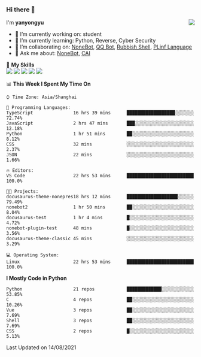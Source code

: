 ### Hi there 👋

<a href="#">
  <img align="right" src="https://github-readme-stats.vercel.app/api?username=yanyongyu&count_private=true&show_icons=true&bg_color=15,f2f7fd,E0EAFC" />
</a>

I'm **yanyongyu**

- 🔭 I’m currently working on: student
- 🌱 I’m currently learning: Python, Reverse, Cyber Security
- 👯 I’m collaborating on: [NoneBot](https://github.com/nonebot), [QQ Bot](https://github.com/Mrs4s/go-cqhttp), [Rubbish Shell](https://github.com/yanyongyu/rubbish), [PLinf Language](https://github.com/yanyongyu/PLinf)
- 💬 Ask me about: [NoneBot](https://github.com/nonebot), [CAI](https://github.com/cscs181/CAI)

🌟 **My Skills**  
![](https://img.shields.io/badge/-Python-3e74a2?style=flat-square&logo=Python&logoColor=fff)
![](https://img.shields.io/badge/-Vue-4fc08d?style=flat-square&logo=Vue.js&logoColor=fff)
![](https://img.shields.io/badge/-Node.js-339933?style=flat-square&logo=Node.js&logoColor=fff)
![](https://img.shields.io/badge/-Docker-2496ED?style=flat-square&logo=Docker&logoColor=fff)
![](https://img.shields.io/badge/-Linux-000000?style=flat-square&logo=Linux&logoColor=fff)

<!--START_SECTION:waka-->
📊 **This Week I Spent My Time On** 

```text
⌚︎ Time Zone: Asia/Shanghai

💬 Programming Languages: 
TypeScript               16 hrs 39 mins      ██████████████████░░░░░░░   72.74% 
JavaScript               2 hrs 47 mins       ███░░░░░░░░░░░░░░░░░░░░░░   12.18% 
Python                   1 hr 51 mins        ██░░░░░░░░░░░░░░░░░░░░░░░   8.12% 
CSS                      32 mins             ░░░░░░░░░░░░░░░░░░░░░░░░░   2.37% 
JSON                     22 mins             ░░░░░░░░░░░░░░░░░░░░░░░░░   1.66%

🔥 Editors: 
VS Code                  22 hrs 53 mins      █████████████████████████   100.0%

🐱‍💻 Projects: 
docusaurus-theme-nonepres18 hrs 12 mins      ███████████████████░░░░░░   79.49% 
nonebot2                 1 hr 50 mins        ██░░░░░░░░░░░░░░░░░░░░░░░   8.04% 
docusaurus-test          1 hr 4 mins         █░░░░░░░░░░░░░░░░░░░░░░░░   4.72% 
nonebot-plugin-test      48 mins             █░░░░░░░░░░░░░░░░░░░░░░░░   3.56% 
docusaurus-theme-classic 45 mins             ░░░░░░░░░░░░░░░░░░░░░░░░░   3.29%

💻 Operating System: 
Linux                    22 hrs 53 mins      █████████████████████████   100.0%

```

**I Mostly Code in Python** 

```text
Python                   21 repos            █████████████░░░░░░░░░░░░   53.85% 
C                        4 repos             ██░░░░░░░░░░░░░░░░░░░░░░░   10.26% 
Vue                      3 repos             ██░░░░░░░░░░░░░░░░░░░░░░░   7.69% 
Shell                    3 repos             ██░░░░░░░░░░░░░░░░░░░░░░░   7.69% 
CSS                      2 repos             █░░░░░░░░░░░░░░░░░░░░░░░░   5.13%

```



 Last Updated on 14/08/2021
<!--END_SECTION:waka-->
